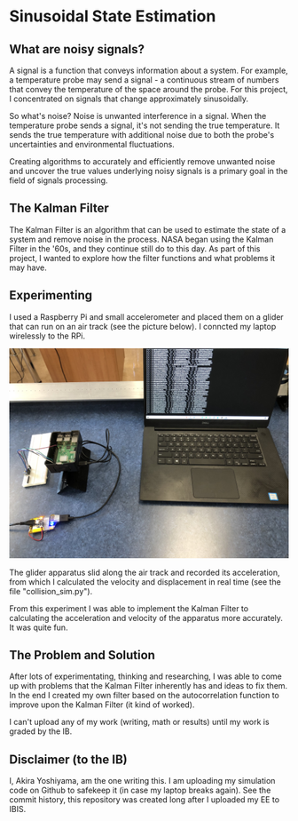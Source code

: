 
# Sinusoidal State Estimation

## What are noisy signals?

A signal is a function that conveys information about a system. For example, a temperature probe may send a signal - a continuous stream of numbers that convey the temperature of the space around the probe. For this project, I concentrated on signals that change approximately sinusoidally.

So what's noise? Noise is unwanted interference in a signal. When the temperature probe sends a signal, it's not sending the true temperature. It sends the true temperature with additional noise due to both the probe's uncertainties and environmental fluctuations.

Creating algorithms to accurately and efficiently remove unwanted noise and uncover the true values underlying noisy signals is a primary goal in the field of signals processing.

## The Kalman Filter

The Kalman Filter is an algorithm that can be used to estimate the state of a system and remove noise in the process. NASA began using the Kalman Filter in the '60s, and they continue still do to this day. As part of this project, I wanted to explore how the filter functions and what problems it may have.

## Experimenting

I used a Raspberry Pi and small accelerometer and placed them on a glider that can run on an air track (see the picture below). I conncted my laptop wirelessly to the RPi.

![Experimental Apparatus](https://github.com/AkiraY1/SinusoidalStateEstimation/blob/main/Media/InitialIdeaPhoto.jpg?raw=true)

The glider apparatus slid along the air track and recorded its acceleration, from which I calculated the velocity and displacement in real time (see the file "collision_sim.py").

From this experiment I was able to implement the Kalman Filter to calculating the acceleration and velocity of the apparatus more accurately. It was quite fun.

## The Problem and Solution

After lots of experimentating, thinking and researching, I was able to come up with problems that the Kalman Filter inherently has and ideas to fix them. In the end I created my own filter based on the autocorrelation function to improve upon the Kalman Filter (it kind of worked).

I can't upload any of my work (writing, math or results) until my work is graded by the IB.

## Disclaimer (to the IB)

I, Akira Yoshiyama, am the one writing this. I am uploading my simulation code on Github to safekeep it (in case my laptop breaks again). See the commit history, this repository was created long after I uploaded my EE to IBIS.